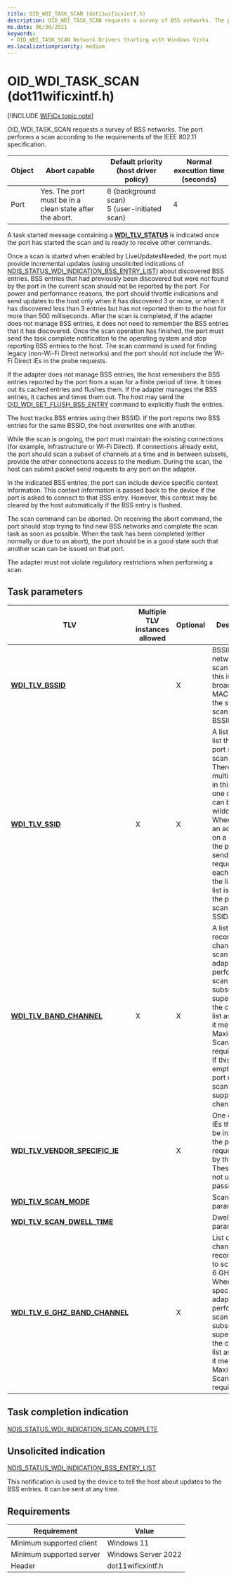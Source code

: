 ```yaml
---
title: OID_WDI_TASK_SCAN (dot11wificxintf.h)
description: OID_WDI_TASK_SCAN requests a survey of BSS networks. The port performs a scan according to the IEEE 802.11 specification requirements.
ms.date: 06/30/2021
keywords:
 - OID_WDI_TASK_SCAN Network Drivers Starting with Windows Vista
ms.localizationpriority: medium
---
```


# OID_WDI_TASK_SCAN (dot11wificxintf.h)

[!INCLUDE [WiFiCx topic note](../includes/wificx-version-warning.md)]


OID_WDI_TASK_SCAN requests a survey of BSS networks. The port performs a scan according to the requirements of the IEEE 802.11 specification.

|Object|Abort capable|Default priority (host driver policy)|Normal execution time (seconds)|
|--- |--- |--- |--- |
|Port|Yes. The port must be in a clean state after the abort.|6 (background scan) <br/>5 (user-initiated scan)|4|


A task started message containing a [**WDI_TLV_STATUS**](wdi-tlv-status.md) is indicated once the port has started the scan and is ready to receive other commands.

Once a scan is started when enabled by LiveUpdatesNeeded, the port must provide incremental updates (using unsolicited indications of [NDIS_STATUS_WDI_INDICATION_BSS_ENTRY_LIST](ndis-status-wdi-indication-bss-entry-list.md)) about discovered BSS entries. BSS entries that had previously been discovered but were not found by the port in the current scan should not be reported by the port. For power and performance reasons, the port should throttle indications and send updates to the host only when it has discovered 3 or more, or when it has discovered less than 3 entries but has not reported them to the host for more than 500 milliseconds. After the scan is completed, if the adapter does not manage BSS entries, it does not need to remember the BSS entries that it has discovered. Once the scan operation has finished, the port must send the task complete notification to the operating system and stop reporting BSS entries to the host. The scan command is used for finding legacy (non-Wi-Fi Direct networks) and the port should not include the Wi-Fi Direct IEs in the probe requests.

If the adapter does not manage BSS entries, the host remembers the BSS entries reported by the port from a scan for a finite period of time. It times out its cached entries and flushes them. If the adapter manages the BSS entries, it caches and times them out. The host may send the [OID_WDI_SET_FLUSH_BSS_ENTRY](oid-wdi-set-flush-bss-entry.md) command to explicitly flush the entries.

The host tracks BSS entries using their BSSID. If the port reports two BSS entries for the same BSSID, the host overwrites one with another.

While the scan is ongoing, the port must maintain the existing connections (for example, Infrastructure or Wi-Fi Direct). If connections already exist, the port should scan a subset of channels at a time and in between subsets, provide the other connections access to the medium. During the scan, the host can submit packet send requests to any port on the adapter.

In the indicated BSS entries, the port can include device specific context information. This context information is passed back to the device if the port is asked to connect to that BSS entry. However, this context may be cleared by the host automatically if the BSS entry is flushed.

The scan command can be aborted. On receiving the abort command, the port should stop trying to find new BSS networks and complete the scan task as soon as possible. When the task has been completed (either normally or due to an abort), the port should be in a good state such that another scan can be issued on that port.

The adapter must not violate regulatory restrictions when performing a scan.

## Task parameters


| TLV                                                                       | Multiple TLV instances allowed | Optional | Description                                                                                                                                                                                                                                                                                   |
|---------------------------------------------------------------------------|--------------------------------|----------|-----------------------------------------------------------------------------------------------------------------------------------------------------------------------------------------------------------------------------------------------------------------------------------------------|
| [**WDI\_TLV\_BSSID**](./wdi-tlv-bssid.md)                             |                                |    X      | BSSID of the network to scan for. If this is the broadcast MAC address, the station scans for all BSSIDs.                                                                                                                                                                                     |
| [**WDI\_TLV\_SSID**](./wdi-tlv-ssid.md)                               | X                              |     X     | A list of SSID list that the port should scan for. There can be multiple SSIDs in this list and one of them can be a wildcard. When doing an active scan on a channel, the port must send a probe request for each SSID in the list. If this list is empty, the port must scan for all SSIDs. |
| [**WDI\_TLV\_BAND\_CHANNEL**](./wdi-tlv-band-channel.md)              | X                              | X        | A list of recommended channels to scan. The adapter can perform a scan on a subset or superset of the channel list as long as it meets the Maximum Scan Time requirements. If this list is empty, the port must scan on all supported channels.                                               |
| [**WDI\_TLV\_VENDOR\_SPECIFIC\_IE**](./wdi-tlv-vendor-specific-ie.md) |                                | X        | One or more IEs that must be included in the probe requests sent by the port. These IEs are not used for passive scan.                                                                                                                                                                        |
| [**WDI\_TLV\_SCAN\_MODE**](./wdi-tlv-scan-mode.md)                    |                                |          | Scan mode parameters.                                                                                                                                                                                                                                                                         |
| [**WDI\_TLV\_SCAN\_DWELL\_TIME**](./wdi-tlv-scan-dwell-time.md)       |                                |          | Dwell time parameters.                                                                                                                                                                                                                                                                        |
| [**WDI_TLV_6_GHZ_BAND_CHANNEL**](./wdi-tlv-6-ghz-band-channel.md)       |                                |     X     | List of channels recommended to scan in the 6 GHz band. When specified, the adapter can perform a scan on a subset or superset of the channel list as long as it meets the Maximum Scan Time requirements.                                                                                                                                                                                                                                                                 |

 

## Task completion indication


[NDIS_STATUS_WDI_INDICATION_SCAN_COMPLETE](ndis-status-wdi-indication-scan-complete.md)

## Unsolicited indication

[NDIS_STATUS_WDI_INDICATION_BSS_ENTRY_LIST](ndis-status-wdi-indication-bss-entry-list.md)

This notification is used by the device to tell the host about updates to the BSS entries. It can be sent at any time.

## Requirements


|Requirement|Value|
|--- |--- |
|Minimum supported client|Windows 11|
|Minimum supported server|Windows Server 2022|
|Header|dot11wificxintf.h|

 

